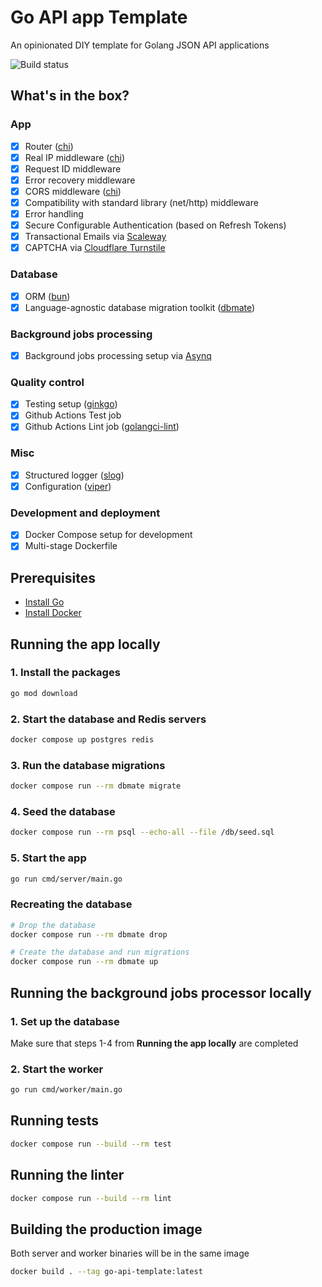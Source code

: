 # Go API app Template

An opinionated DIY template for Golang JSON API applications

![Build status](https://github.com/prutya/go-api-template/actions/workflows/main.yml/badge.svg)

## What's in the box?

### App
- [x] Router ([chi](https://github.com/go-chi/chi))
- [x] Real IP middleware ([chi](https://pkg.go.dev/github.com/go-chi/chi/middleware#RealIP))
- [x] Request ID middleware
- [x] Error recovery middleware
- [x] CORS middleware ([chi](https://github.com/go-chi/cors))
- [x] Compatibility with standard library (net/http) middleware
- [x] Error handling
- [x] Secure Configurable Authentication (based on Refresh Tokens)
- [x] Transactional Emails via [Scaleway](https://www.scaleway.com/)
- [x] CAPTCHA via [Cloudflare Turnstile](https://www.cloudflare.com/application-services/products/turnstile/)

### Database
- [x] ORM ([bun](https://github.com/uptrace/bun))
- [x] Language-agnostic database migration toolkit ([dbmate](https://github.com/amacneil/dbmate))

### Background jobs processing
- [x] Background jobs processing setup via [Asynq](https://github.com/hibiken/asynq)

### Quality control
- [x] Testing setup ([ginkgo](https://github.com/onsi/ginkgo))
- [x] Github Actions Test job
- [x] Github Actions Lint job ([golangci-lint](https://github.com/golangci/golangci-lint))

### Misc
- [x] Structured logger ([slog](https://go.dev/blog/slog))
- [x] Configuration ([viper](https://github.com/spf13/viper))

### Development and deployment
- [x] Docker Compose setup for development
- [x] Multi-stage Dockerfile

## Prerequisites

- [Install Go](https://go.dev/doc/install)
- [Install Docker](https://docs.docker.com/get-started/)

## Running the app locally

### 1. Install the packages

```sh
go mod download
```

### 2. Start the database and Redis servers

```sh
docker compose up postgres redis
```

### 3. Run the database migrations

```sh
docker compose run --rm dbmate migrate
```

### 4. Seed the database

```sh
docker compose run --rm psql --echo-all --file /db/seed.sql
```

### 5. Start the app

```sh
go run cmd/server/main.go
```

### Recreating the database
```sh
# Drop the database
docker compose run --rm dbmate drop

# Create the database and run migrations
docker compose run --rm dbmate up
```

## Running the background jobs processor locally

### 1. Set up the database
Make sure that steps 1-4 from **Running the app locally** are completed

### 2. Start the worker
```sh
go run cmd/worker/main.go
```

## Running tests

```sh
docker compose run --build --rm test
```

## Running the linter
```sh
docker compose run --build --rm lint
```

## Building the production image

Both server and worker binaries will be in the same image

```sh
docker build . --tag go-api-template:latest
```
